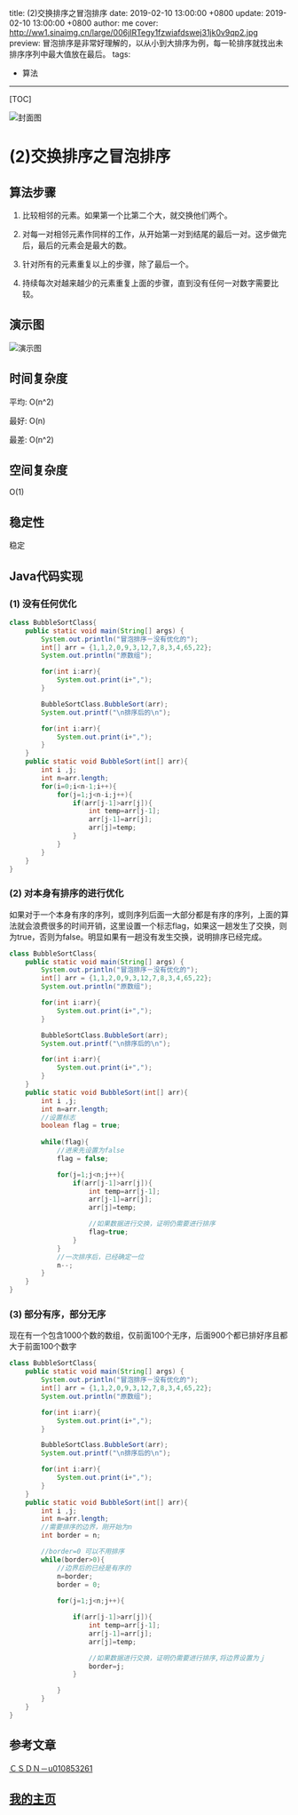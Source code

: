 title:  (2)交换排序之冒泡排序
date: 2019-02-10 13:00:00 +0800
update: 2019-02-10 13:00:00 +0800
author: me
cover: http://ww1.sinaimg.cn/large/006jIRTegy1fzwiafdswej31jk0v9qp2.jpg
preview:  冒泡排序是非常好理解的，以从小到大排序为例，每一轮排序就找出未排序序列中最大值放在最后。
tags:

  -  算法

---



[TOC]

![封面图](http://ww1.sinaimg.cn/large/006jIRTegy1fzwiafdswej31jk0v9qp2.jpg)

# (2)交换排序之冒泡排序

## 算法步骤

1. 比较相邻的元素。如果第一个比第二个大，就交换他们两个。

2. 对每一对相邻元素作同样的工作，从开始第一对到结尾的最后一对。这步做完后，最后的元素会是最大的数。

3. 针对所有的元素重复以上的步骤，除了最后一个。

4. 持续每次对越来越少的元素重复上面的步骤，直到没有任何一对数字需要比较。

## 演示图

![演示图](http://ww1.sinaimg.cn/large/006jIRTegy1fzwgvy5j3bg30qk0eugzu.gif)

## 时间复杂度

平均: O(n^2)

最好: O(n)

最差: O(n^2)

## 空间复杂度

O(1)

## 稳定性

稳定

## Java代码实现

### (1) 没有任何优化

```java
class BubbleSortClass{
	public static void main(String[] args) {
		System.out.println("冒泡排序－没有优化的");
		int[] arr = {1,1,2,0,9,3,12,7,8,3,4,65,22};
		System.out.println("原数组");

		for(int i:arr){
			System.out.print(i+",");
		}

		BubbleSortClass.BubbleSort(arr);
		System.out.printf("\n排序后的\n");

		for(int i:arr){
			System.out.print(i+",");
		}
	}
	public static void BubbleSort(int[] arr){
		int i ,j;
		int n=arr.length;
		for(i=0;i<n-1;i++){
			for(j=1;j<n-i;j++){
				if(arr[j-1]>arr[j]){
					int temp=arr[j-1];
					arr[j-1]=arr[j];
					arr[j]=temp;
				}
			}
		}
	}
}
```



### (2) 对本身有排序的进行优化

如果对于一个本身有序的序列，或则序列后面一大部分都是有序的序列，上面的算法就会浪费很多的时间开销，这里设置一个标志flag，如果这一趟发生了交换，则为true，否则为false。明显如果有一趟没有发生交换，说明排序已经完成。

```java
class BubbleSortClass{
	public static void main(String[] args) {
		System.out.println("冒泡排序－没有优化的");
		int[] arr = {1,1,2,0,9,3,12,7,8,3,4,65,22};
		System.out.println("原数组");

		for(int i:arr){
			System.out.print(i+",");
		}

		BubbleSortClass.BubbleSort(arr);
		System.out.printf("\n排序后的\n");

		for(int i:arr){
			System.out.print(i+",");
		}
	}
	public static void BubbleSort(int[] arr){
		int i ,j;
		int n=arr.length;
		//设置标志
		boolean flag = true;
		
		while(flag){
			//进来先设置为false
			flag = false;

			for(j=1;j<n;j++){
				if(arr[j-1]>arr[j]){
					int temp=arr[j-1];
					arr[j-1]=arr[j];
					arr[j]=temp;

					//如果数据进行交换，证明仍需要进行排序
					flag=true;
				}
			}
           	//一次排序后，已经确定一位
			n--;
		}
	}
}
```



### (3) 部分有序，部分无序

现在有一个包含1000个数的数组，仅前面100个无序，后面900个都已排好序且都大于前面100个数字

```java
class BubbleSortClass{
	public static void main(String[] args) {
		System.out.println("冒泡排序－没有优化的");
		int[] arr = {1,1,2,0,9,3,12,7,8,3,4,65,22};
		System.out.println("原数组");

		for(int i:arr){
			System.out.print(i+",");
		}

		BubbleSortClass.BubbleSort(arr);
		System.out.printf("\n排序后的\n");

		for(int i:arr){
			System.out.print(i+",");
		}
	}
	public static void BubbleSort(int[] arr){
		int i ,j;
		int n=arr.length;
		//需要排序的边界，刚开始为n
		int border = n;

		//border=0 可以不用排序
		while(border>0){
			//边界后的已经是有序的
			n=border;
			border = 0;
			
			for(j=1;j<n;j++){

				if(arr[j-1]>arr[j]){
					int temp=arr[j-1];
					arr[j-1]=arr[j];
					arr[j]=temp;

					//如果数据进行交换，证明仍需要进行排序,将边界设置为ｊ
					border=j;
				}

			}
		}
	}
}
```



## 参考文章

[ＣＳＤＮ－u010853261](https://blog.csdn.net/u010853261/article/details/54891710)

## [我的主页](https://suveng.github.io/blog/)